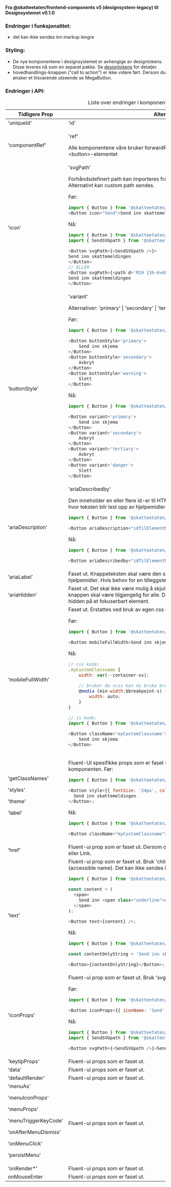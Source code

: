 **Fra @skatteetaten/frontend-components v5 (designsystem-legacy) til Designsystemet v0.1.0**

### Endringer i funksjonalitet:

- det kan ikke sendes inn markup lengre

### Styling:

- De nye komponentene i designsystemet er avhengige av designtokens. Disse leveres nå som en separat pakke. Se [designtokens](/#section-designtokens-deprecated) for detaljer.
- hovedhandlings-knappen ("call to action") er ikke videre ført. Dersom du ønsker et tilsvarende utseende se MegaButton.

### Endringer i API:

<!--For full API-dokumentasjon, vennligst se på [button komponent](https://breakdance.github.io/breakdance/) på dokumentasjonssiden til designsystemet.
( //TODO FRONT-917 Lenke til EPI dok)-->

<div className="migration-tabell">
<table>
<caption>Liste over endringer i komponent-api'et</caption>
<thead><tr><th>Tidligere Prop</th><th>Alternativ</th></tr></thead>
<tbody>
<tr>
<td>'uniqueId'</td>
<td>'id'</td>
</tr>
<tr>
<td>'componentRef'</td>
<td>

'ref'

Alle komponentene våre bruker forwardRef. For komponent sendes ref til &lt;button&gt;-elementet

</td>
</tr>
<tr>
<td>'icon'</td>
<td>
'svgPath'

Forhåndsdefinert path kan importeres fra @skatteetaten/ds-icons pakke. Alternativt kan custom path sendes.

Før:

```javascript static
import { Button } from '@skatteetaten/frontend-components/Button';
<Button icon="Send">Send inn skattemeldingen</Button>;
```

Nå:

```js static
import { Button } from '@skatteetaten/ds-buttons';
import { SendSVGpath } from '@skatteetaten/ds-icons';

<Button svgPath={<SendSVGpath />}>
Send inn skattemeldingen
</Button>
// ELLER
<Button svgPath={<path d='M19 13h-6v6h-2v-6H5v-2h6V5h2v6h6v2Z' />}>
Send inn skattemeldingen
</Button>
```

</td>
</tr>
<tr>
<td>'buttonStyle'</td>
<td>'variant'

Alternativer: 'primary' | 'secondary' | 'tertiary' | 'danger'. 'primary' er default.

Før:

```javascript static
import { Button } from '@skatteetaten/frontend-components/Button';

<Button buttonStyle='primary'>
    Send inn skjema
</Button>
<Button buttonStyle='secondary'>
    Avbryt
</Button>
<Button buttonStyle='warning'>
    Slett
</Button>
```

Nå:

```js static
import { Button } from '@skatteetaten/ds-buttons';

<Button variant='primary'>
    Send inn skjema
</Button>
<Button variant='secondary'>
    Avbryt
</Button>
<Button variant='tertiary'>
    Avbryt
</Button>
<Button variant='danger'>
    Slett
</Button>
```

</td>
</tr>
<tr>
<td>'ariaDescription'</td>
<td>
'ariaDescribedby'

Den inneholder en eller flere id-er til HTML-elementer (som inneholder tekst hvor teksten blir lest opp av hjelpemidler etter at knappeteksten er lest opp).
Før:

```javascript static
import { Button } from '@skatteetaten/frontend-components/Button';

<Button ariaDescription="idTilElementMedTekst">Send inn skjema</Button>;
```

Nå:

```js static
import { Button } from '@skatteetaten/ds-buttons';

<Button ariaDescribedby="idTilElementMedTekst">Send inn skjema</Button>;
```

</td>
</tr>
<tr>
<td>'ariaLabel'</td>
<td>Faset ut. Knappeteksten skal være den samme for alle, også de som bruker hjelpemidler. Hvis behov for en tilleggstekst bruk 'ariaDescribedby'.</td>
</tr>
<tr>
<td>'ariaHidden'</td>
<td>Faset ut. Det skal ikke være mulig å skjule knappen for hjelpemidler fordi knappen skal være tilgjengelig for alle. Det er heller ikke ønskelig å bruke aria-hidden på et fokuserbart element.</td>
</tr>
<tr>
<td>'mobileFullWidth'</td>
<td>
Faset ut. Erstattes ved bruk av egen css gjennom 'className'.

Før:

```javascript static
import { Button } from '@skatteetaten/frontend-components/Button ';

<Button mobileFullWidth>Send inn skjema</Button>;
```

Nå:

```js static
// css kode:
.myCustomClassname {
    width: var(--container-xs);

    // bruker du scss kan du bruke breakpoints variabler
    @media (min-width:$breakpoint-s) {
        width: auto;
    }
}

// js kode:
import { Button } from '@skatteetaten/ds-buttons';

<Button className='myCustomClassname'>
    Send inn skjema
</Button>
```

</td>
</tr>
<tr>
<td>'getClassNames'

'styles'

'theme'

'label'

</td>
<td>

Fluent-UI spesifikke props som er faset ut. Bruk 'className' for å style komponenten.
Før:

```javascript static
import { Button } from '@skatteetaten/frontend-components/Button ';

<Button style={{ fontSize: '24px', color: '#1362ae' }}>
  Send inn skattemeldingen
</Button>;
```

Nå:

```js static
import { Button } from '@skatteetaten/ds-buttons';

<Button className="myCustomClassname">Send inn skattemeldingen</Button>;
```

</td>
</tr>
<tr>
<td>'href'</td>
<td>Fluent-ui prop som er faset ut. Dersom det er behov for 'href' se MegaButton eller Link. </td>
</tr>
<tr>
<td>'text'</td>
<td>
Fluent-ui prop som er faset ut. Bruk 'children' for å gi komponenten en tekst (accessible name). Det kan ikke sendes inn markup lengre.
Før:

```javascript static
import { Button } from '@skatteetaten/frontend-components/Button';

const content = (
  <span>
    Send inn <span class="underline">skattemeldingen</span>
  </span>
);

<Button text={content} />;
```

Nå:

```js static
import { Button } from '@skatteetaten/ds-buttons';

const contentOnlyString = 'Send inn skattemeldingen';

<Button>{contentOnlyString}</Button>;
```

</td>
</tr>
<tr>
<td>'iconProps'</td>
<td>
Fluent-ui prop som er faset ut. Bruk 'svgPath' i steden for.

Før:

```javascript static
import { Button } from '@skatteetaten/frontend-components/Button';

<Button iconProps={{ iconName: 'Send' }}>Send inn skattemeldingen</Button>;
```

Nå:

```js static
import { Button } from '@skatteetaten/ds-buttons';
import { SendSVGpath } from '@skatteetaten/ds-icons';

<Button svgPath={<SendSVGpath />}>Send inn skattemeldingen</Button>;
```

</td>
</tr>
<tr>
<td>'keytipProps'</td>
<td>Fluent-ui props som er faset ut.</td>
</tr>
<tr>
<td>'data'</td>
<td>Fluent-ui props som er faset ut.</td>
</tr>
<tr>
<td>'defaultRender'</td>
<td>Fluent-ui props som er faset ut.</td>
</tr>
<tr>
<td>'menuAs'

'menuIconProps'

'menuProps'

'menuTriggerKeyCode'

'onAfterMenuDismiss'

'onMenuClick'

'persistMenu'</td>

<td>Fluent-ui props som er faset ut.</td>
</tr>
<tr>
<td>'onRender*'</td>
<td>Fluent-ui props som er faset ut.</td>
</tr>
<tr>
<td>onMouseEnter</td>
<td>Fluent-ui props som er faset ut.</td>
</tr>
</tbody>
</table>
</div>
